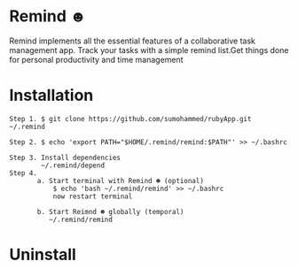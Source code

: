 Remind ☻
=
Remind implements all the essential features of a collaborative
task management app.
Track your tasks with a simple remind list.Get things done for personal productivity and time management

Installation
=
	Step 1. $ git clone https://github.com/sumohammed/rubyApp.git  ~/.remind

	Step 2. $ echo 'export PATH="$HOME/.remind/remind:$PATH"' >> ~/.bashrc

	Step 3. Install dependencies
		  	~/.remind/depend
	Step 4.
		   a. Start terminal with Remind ☻ (optional)
		       $ echo 'bash ~/.remind/remind' >> ~/.bashrc
		       now restart terminal

		   b. Start Reimnd ☻ globally (temporal)
		      ~/.remind/remind

Uninstall
=


